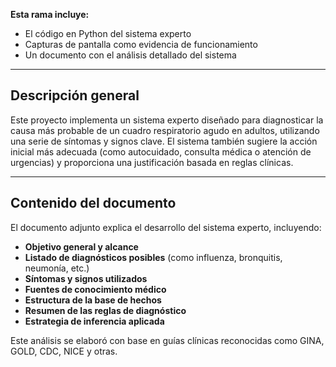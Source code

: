 **Esta rama incluye:**
- El código en Python del sistema experto
- Capturas de pantalla como evidencia de funcionamiento
- Un documento con el análisis detallado del sistema

---

## Descripción general

Este proyecto implementa un sistema experto diseñado para diagnosticar la causa más probable de un cuadro respiratorio agudo en adultos, utilizando una serie de síntomas y signos clave. El sistema también sugiere la acción inicial más adecuada (como autocuidado, consulta médica o atención de urgencias) y proporciona una justificación basada en reglas clínicas.

---

## Contenido del documento

El documento adjunto explica el desarrollo del sistema experto, incluyendo:

- **Objetivo general y alcance**  
- **Listado de diagnósticos posibles** (como influenza, bronquitis, neumonía, etc.)  
- **Síntomas y signos utilizados**  
- **Fuentes de conocimiento médico**  
- **Estructura de la base de hechos**  
- **Resumen de las reglas de diagnóstico**  
- **Estrategia de inferencia aplicada**

Este análisis se elaboró con base en guías clínicas reconocidas como GINA, GOLD, CDC, NICE y otras.

